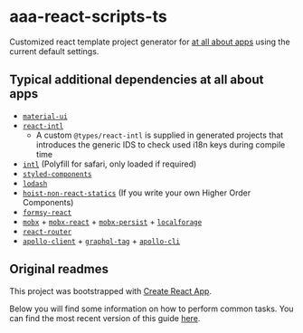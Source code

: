 # aaa-react-scripts-ts

Customized react template project generator for [at all about apps](https://allaboutapps.at) using the current default settings.

## Typical additional dependencies at all about apps

- [`material-ui`](https://npmjs.org/package/material-ui)
- [`react-intl`](https://npmjs.org/package/react-intl)
  - A custom `@types/react-intl` is supplied in generated projects that introduces the generic IDS to check used i18n keys during compile time
- [`intl`](https://npmjs.org/package/intl) (Polyfill for safari, only loaded if required)
- [`styled-components`](https://npmjs.org/package/styled-components)
- [`lodash`](https://npmjs.org/package/lodash)
- [`hoist-non-react-statics`](https://npmjs.org/package/hoist-non-react-statics) (If you write your own Higher Order Components)
- [`formsy-react`](https://npmjs.org/package/formsy-react)
- [`mobx`](https://npmjs.org/package/mobx) + [`mobx-react`](https://npmjs.org/package/mobx-react) + [`mobx-persist`](https://npmjs.org/package/mobx-persist) + [`localforage`](https://npmjs.org/package/localforage)
- [`react-router`](https://npmjs.org/package/react-router)
- [`apollo-client`](https://npmjs.org/package/apollo-client) + [`graphql-tag`](https://npmjs.org/package/graphql-tag) + [`apollo-cli`](https://www.npmjs.com/package/apollo)

## Original readmes

This project was bootstrapped with [Create React App](https://github.com/facebookincubator/create-react-app).

Below you will find some information on how to perform common tasks.
You can find the most recent version of this guide [here](https://github.com/facebookincubator/create-react-app/blob/master/packages/react-scripts/template/README.md).
